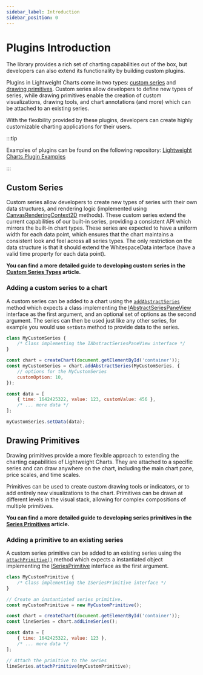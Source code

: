 ```yaml
---
sidebar_label: Introduction
sidebar_position: 0
---
```


# Plugins Introduction

The library provides a rich set of charting capabilities out of the box, but
developers can also extend its functionality by building custom plugins.

Plugins in Lightweight Charts come in two types: [custom series](#custom-series)
and [drawing primitives](#drawing-primitives). Custom series allow developers to
define new types of series, while drawing primitives enable the creation of
custom visualizations, drawing tools, and chart annotations (and more) which can
be attached to an existing series.

With the flexibility provided by these plugins, developers can create highly
customizable charting applications for their users.

:::tip

Examples of plugins can be found on the following repository:
[Lightweight Charts Plugin Examples](https://github.com/tradingview/lightweight-charts-plugin-examples)

:::

## Custom Series

Custom series allow developers to create new types of series with their own data
structures, and rendering logic (implemented using
[CanvasRenderingContext2D](https://developer.mozilla.org/en-US/docs/Web/API/CanvasRenderingContext2D)
methods). These custom series extend the current capabilities of our built-in series,
providing a consistent API which mirrors the built-in chart types. These series
are expected to have a uniform width for each data point, which ensures that the
chart maintains a consistent look and feel across all series types. The only
restriction on the data structure is that it should extend the WhitespaceData
interface (have a valid time property for each data point).

**You can find a more detailed guide to developing custom series in the
[Custom Series Types](./custom_series/) article.**

### Adding a custom series to a chart

A custom series can be added to a chart using the
[`addAbstractSeries`](/api/interfaces/IChartApi.md#addabstractseries) method
which expects a class implementing the
[IAbstractSeriesPaneView](/api/interfaces/IAbstractSeriesPaneView.md) interface
as the first argument, and an optional set of options as the second argument.
The series can then be used just like any other series, for example you would
use `setData` method to provide data to the series.

```javascript
class MyCustomSeries {
    /* Class implementing the IAbstractSeriesPaneView interface */
}

const chart = createChart(document.getElementById('container'));
const myCustomSeries = chart.addAbstractSeries(MyCustomSeries, {
    // options for the MyCustomSeries
    customOption: 10,
});

const data = [
    { time: 1642425322, value: 123, customValue: 456 },
    /* ... more data */
];

myCustomSeries.setData(data);
```

## Drawing Primitives

Drawing primitives provide a more flexible approach to extending the charting
capabilities of Lightweight Charts. They are attached to a specific series and
can draw anywhere on the chart, including the main chart pane, price scales, and
time scales.

Primitives can be used to create custom drawing tools or indicators, or to add
entirely new visualizations to the chart. Primitives can be drawn at different
levels in the visual stack, allowing for complex compositions of multiple
primitives.

**You can find a more detailed guide to developing series primitives in the
[Series Primitives](./series_primitives/) article.**

### Adding a primitive to an existing series

A custom series primitive can be added to an existing series using the
[`attachPrimitive()`](/api/interfaces/ISeriesApi.md#attachprimitive) method which
expects a instantiated object implementing the
[ISeriesPrimitive](/api/interfaces/ISeriesPrimitive.md) interface as the first
argument.

```javascript
class MyCustomPrimitive {
    /* Class implementing the ISeriesPrimitive interface */
}

// Create an instantiated series primitive.
const myCustomPrimitive = new MyCustomPrimitive();

const chart = createChart(document.getElementById('container'));
const lineSeries = chart.addLineSeries();

const data = [
    { time: 1642425322, value: 123 },
    /* ... more data */
];

// Attach the primitive to the series
lineSeries.attachPrimitive(myCustomPrimitive);
```
